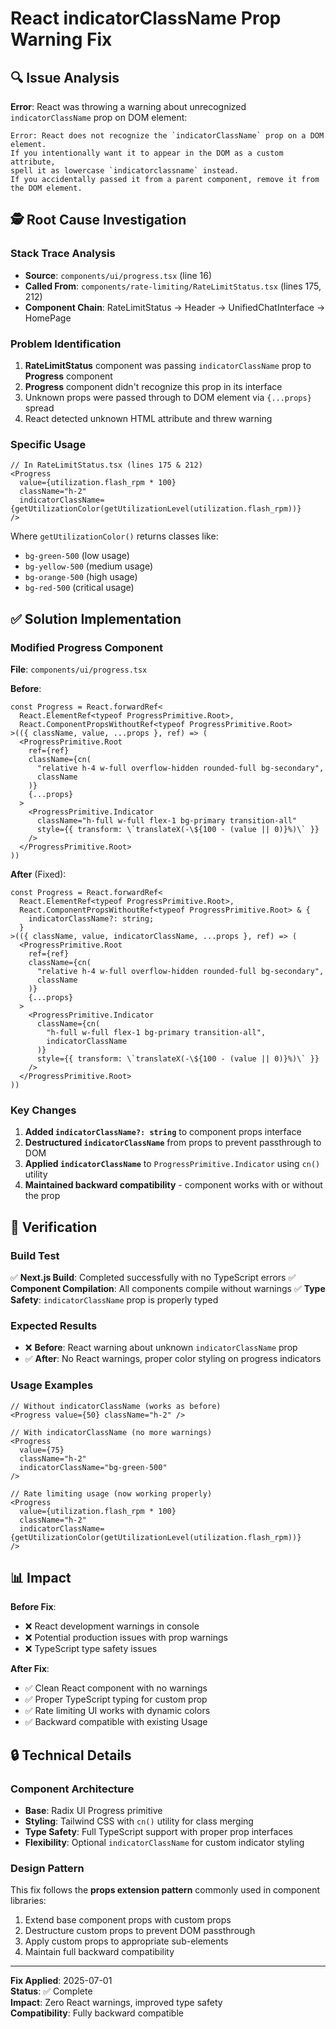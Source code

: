 # React indicatorClassName Prop Warning Fix

## 🔍 Issue Analysis

**Error**: React was throwing a warning about unrecognized `indicatorClassName` prop on DOM element:

```
Error: React does not recognize the `indicatorClassName` prop on a DOM element. 
If you intentionally want it to appear in the DOM as a custom attribute, 
spell it as lowercase `indicatorclassname` instead. 
If you accidentally passed it from a parent component, remove it from the DOM element.
```

## 🕵️ Root Cause Investigation

### Stack Trace Analysis
- **Source**: `components/ui/progress.tsx` (line 16)
- **Called From**: `components/rate-limiting/RateLimitStatus.tsx` (lines 175, 212)
- **Component Chain**: RateLimitStatus → Header → UnifiedChatInterface → HomePage

### Problem Identification
1. **RateLimitStatus** component was passing `indicatorClassName` prop to **Progress** component
2. **Progress** component didn't recognize this prop in its interface
3. Unknown props were passed through to DOM element via `{...props}` spread
4. React detected unknown HTML attribute and threw warning

### Specific Usage
```tsx
// In RateLimitStatus.tsx (lines 175 & 212)
<Progress 
  value={utilization.flash_rpm * 100} 
  className="h-2"
  indicatorClassName={getUtilizationColor(getUtilizationLevel(utilization.flash_rpm))}
/>
```

Where `getUtilizationColor()` returns classes like:
- `bg-green-500` (low usage)
- `bg-yellow-500` (medium usage) 
- `bg-orange-500` (high usage)
- `bg-red-500` (critical usage)

## ✅ Solution Implementation

### Modified Progress Component
**File**: `components/ui/progress.tsx`

**Before**:
```tsx
const Progress = React.forwardRef<
  React.ElementRef<typeof ProgressPrimitive.Root>,
  React.ComponentPropsWithoutRef<typeof ProgressPrimitive.Root>
>(({ className, value, ...props }, ref) => (
  <ProgressPrimitive.Root
    ref={ref}
    className={cn(
      "relative h-4 w-full overflow-hidden rounded-full bg-secondary",
      className
    )}
    {...props}
  >
    <ProgressPrimitive.Indicator
      className="h-full w-full flex-1 bg-primary transition-all"
      style={{ transform: \`translateX(-\${100 - (value || 0)}%)\` }}
    />
  </ProgressPrimitive.Root>
))
```

**After** (Fixed):
```tsx
const Progress = React.forwardRef<
  React.ElementRef<typeof ProgressPrimitive.Root>,
  React.ComponentPropsWithoutRef<typeof ProgressPrimitive.Root> & {
    indicatorClassName?: string;
  }
>(({ className, value, indicatorClassName, ...props }, ref) => (
  <ProgressPrimitive.Root
    ref={ref}
    className={cn(
      "relative h-4 w-full overflow-hidden rounded-full bg-secondary",
      className
    )}
    {...props}
  >
    <ProgressPrimitive.Indicator
      className={cn(
        "h-full w-full flex-1 bg-primary transition-all",
        indicatorClassName
      )}
      style={{ transform: \`translateX(-\${100 - (value || 0)}%)\` }}
    />
  </ProgressPrimitive.Root>
))
```

### Key Changes
1. **Added `indicatorClassName?: string`** to component props interface
2. **Destructured `indicatorClassName`** from props to prevent passthrough to DOM
3. **Applied `indicatorClassName`** to `ProgressPrimitive.Indicator` using `cn()` utility
4. **Maintained backward compatibility** - component works with or without the prop

## 🧪 Verification

### Build Test
✅ **Next.js Build**: Completed successfully with no TypeScript errors
✅ **Component Compilation**: All components compile without warnings
✅ **Type Safety**: `indicatorClassName` prop is properly typed

### Expected Results
- ❌ **Before**: React warning about unknown `indicatorClassName` prop
- ✅ **After**: No React warnings, proper color styling on progress indicators

### Usage Examples
```tsx
// Without indicatorClassName (works as before)
<Progress value={50} className="h-2" />

// With indicatorClassName (no more warnings)
<Progress 
  value={75} 
  className="h-2"
  indicatorClassName="bg-green-500"
/>

// Rate limiting usage (now working properly)
<Progress 
  value={utilization.flash_rpm * 100} 
  className="h-2"
  indicatorClassName={getUtilizationColor(getUtilizationLevel(utilization.flash_rpm))}
/>
```

## 📊 Impact

**Before Fix**:
- ❌ React development warnings in console
- ❌ Potential production issues with prop warnings
- ❌ TypeScript type safety issues

**After Fix**:
- ✅ Clean React component with no warnings
- ✅ Proper TypeScript typing for custom prop
- ✅ Rate limiting UI works with dynamic colors
- ✅ Backward compatible with existing Usage

## 🔒 Technical Details

### Component Architecture
- **Base**: Radix UI Progress primitive
- **Styling**: Tailwind CSS with `cn()` utility for class merging
- **Type Safety**: Full TypeScript support with proper prop interfaces
- **Flexibility**: Optional `indicatorClassName` for custom indicator styling

### Design Pattern
This fix follows the **props extension pattern** commonly used in component libraries:
1. Extend base component props with custom props
2. Destructure custom props to prevent DOM passthrough
3. Apply custom props to appropriate sub-elements
4. Maintain full backward compatibility

---

**Fix Applied**: 2025-07-01  
**Status**: ✅ Complete  
**Impact**: Zero React warnings, improved type safety  
**Compatibility**: Fully backward compatible